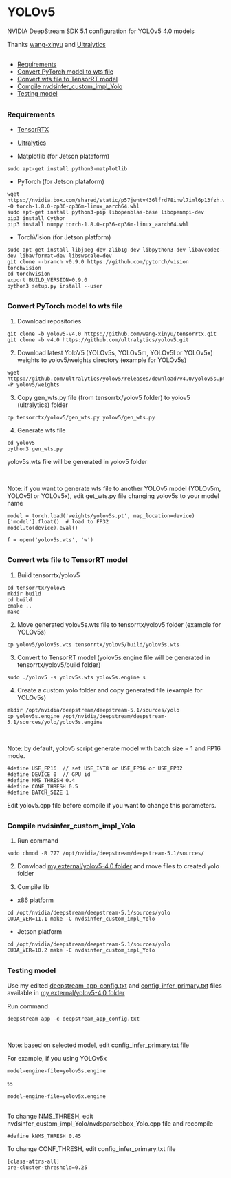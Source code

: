 # YOLOv5
NVIDIA DeepStream SDK 5.1 configuration for YOLOv5 4.0 models

Thanks [wang-xinyu](https://github.com/wang-xinyu/tensorrtx) and [Ultralytics](https://github.com/ultralytics/yolov5)

##

* [Requirements](#requirements)
* [Convert PyTorch model to wts file](#convert-pytorch-model-to-wts-file)
* [Convert wts file to TensorRT model](#convert-wts-file-to-tensorrt-model)
* [Compile nvdsinfer_custom_impl_Yolo](#compile-nvdsinfer_custom_impl_yolo)
* [Testing model](#testing-model)

##

### Requirements
* [TensorRTX](https://github.com/wang-xinyu/tensorrtx/blob/master/tutorials/install.md)

* [Ultralytics](https://github.com/ultralytics/yolov5/blob/v4.0/requirements.txt)

* Matplotlib (for Jetson plataform)
```
sudo apt-get install python3-matplotlib
```

* PyTorch (for Jetson plataform)
```
wget https://nvidia.box.com/shared/static/p57jwntv436lfrd78inwl7iml6p13fzh.whl -O torch-1.8.0-cp36-cp36m-linux_aarch64.whl
sudo apt-get install python3-pip libopenblas-base libopenmpi-dev
pip3 install Cython
pip3 install numpy torch-1.8.0-cp36-cp36m-linux_aarch64.whl
```

* TorchVision (for Jetson platform)
```
sudo apt-get install libjpeg-dev zlib1g-dev libpython3-dev libavcodec-dev libavformat-dev libswscale-dev
git clone --branch v0.9.0 https://github.com/pytorch/vision torchvision
cd torchvision
export BUILD_VERSION=0.9.0
python3 setup.py install --user
```

##

### Convert PyTorch model to wts file
1. Download repositories
```
git clone -b yolov5-v4.0 https://github.com/wang-xinyu/tensorrtx.git
git clone -b v4.0 https://github.com/ultralytics/yolov5.git
```

2. Download latest YoloV5 (YOLOv5s, YOLOv5m, YOLOv5l or YOLOv5x) weights to yolov5/weights directory (example for YOLOv5s)
```
wget https://github.com/ultralytics/yolov5/releases/download/v4.0/yolov5s.pt -P yolov5/weights
```

3. Copy gen_wts.py file (from tensorrtx/yolov5 folder) to yolov5 (ultralytics) folder
```
cp tensorrtx/yolov5/gen_wts.py yolov5/gen_wts.py
```

4. Generate wts file
```
cd yolov5
python3 gen_wts.py
```

yolov5s.wts file will be generated in yolov5 folder

<br />

Note: if you want to generate wts file to another YOLOv5 model (YOLOv5m, YOLOv5l or YOLOv5x), edit get_wts.py file changing yolov5s to your model name
```
model = torch.load('weights/yolov5s.pt', map_location=device)['model'].float()  # load to FP32
model.to(device).eval()

f = open('yolov5s.wts', 'w')
```

##

### Convert wts file to TensorRT model
1. Build tensorrtx/yolov5
```
cd tensorrtx/yolov5
mkdir build
cd build
cmake ..
make
```

2. Move generated yolov5s.wts file to tensorrtx/yolov5 folder (example for YOLOv5s)
```
cp yolov5/yolov5s.wts tensorrtx/yolov5/build/yolov5s.wts
```

3. Convert to TensorRT model (yolov5s.engine file will be generated in tensorrtx/yolov5/build folder)
```
sudo ./yolov5 -s yolov5s.wts yolov5s.engine s
```

4. Create a custom yolo folder and copy generated file (example for YOLOv5s)
```
mkdir /opt/nvidia/deepstream/deepstream-5.1/sources/yolo
cp yolov5s.engine /opt/nvidia/deepstream/deepstream-5.1/sources/yolo/yolov5s.engine
```

<br />

Note: by default, yolov5 script generate model with batch size = 1 and FP16 mode.
```
#define USE_FP16  // set USE_INT8 or USE_FP16 or USE_FP32
#define DEVICE 0  // GPU id
#define NMS_THRESH 0.4
#define CONF_THRESH 0.5
#define BATCH_SIZE 1
```
Edit yolov5.cpp file before compile if you want to change this parameters.

##

### Compile nvdsinfer_custom_impl_Yolo
1. Run command
```
sudo chmod -R 777 /opt/nvidia/deepstream/deepstream-5.1/sources/
```

2. Donwload [my external/yolov5-4.0 folder](https://github.com/marcoslucianops/DeepStream-Yolo/tree/master/external/yolov5-4.0) and move files to created yolo folder

3. Compile lib

* x86 platform
```
cd /opt/nvidia/deepstream/deepstream-5.1/sources/yolo
CUDA_VER=11.1 make -C nvdsinfer_custom_impl_Yolo
```

* Jetson platform
```
cd /opt/nvidia/deepstream/deepstream-5.1/sources/yolo
CUDA_VER=10.2 make -C nvdsinfer_custom_impl_Yolo
```

##

### Testing model
Use my edited [deepstream_app_config.txt](https://raw.githubusercontent.com/marcoslucianops/DeepStream-Yolo/master/external/yolov5-4.0/deepstream_app_config.txt) and [config_infer_primary.txt](https://raw.githubusercontent.com/marcoslucianops/DeepStream-Yolo/master/external/yolov5-4.0/config_infer_primary.txt) files available in [my external/yolov5-4.0 folder](https://github.com/marcoslucianops/DeepStream-Yolo/tree/master/external/yolov5-4.0)

Run command
```
deepstream-app -c deepstream_app_config.txt
```

<br />

Note: based on selected model, edit config_infer_primary.txt file

For example, if you using YOLOv5x

```
model-engine-file=yolov5s.engine
```

to

```
model-engine-file=yolov5x.engine
```

##

To change NMS_THRESH, edit nvdsinfer_custom_impl_Yolo/nvdsparsebbox_Yolo.cpp file and recompile

```
#define kNMS_THRESH 0.45
```

To change CONF_THRESH, edit config_infer_primary.txt file

```
[class-attrs-all]
pre-cluster-threshold=0.25
```
